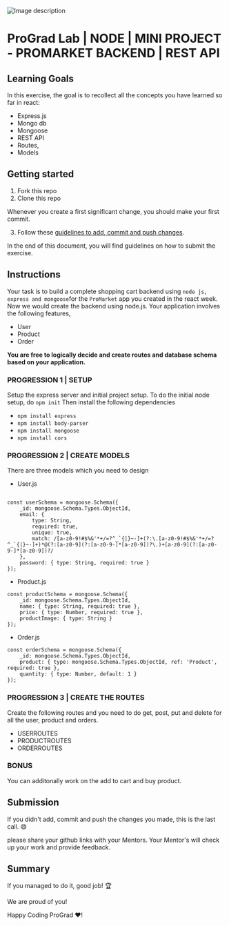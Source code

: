 ![Image description](https://i1.faceprep.in/ProGrad/prograd-logo.png)

# ProGrad Lab | NODE | MINI PROJECT - PROMARKET BACKEND | REST API

## Learning Goals

In this exercise, the goal is to recollect all the concepts you have learned so far in react:

- Express.js
- Mongo db
- Mongoose
- REST API
- Routes,
- Models

## Getting started

1. Fork this repo
2. Clone this repo

Whenever you create a first significant change, you should make your first commit.

3. Follow these [guidelines to add, commit and push changes](https://github.com/FACEPrep-ProGrad/general-guidelines-labs-project-builders.git).

In the end of this document, you will find guidelines on how to submit the exercise.

## Instructions

Your task is to build a complete shopping cart backend using `node js, express and mongoose`for the `ProMarket` app you created in the react week. Now we would create the backend using node.js. Your application involves the following features, 
- User
- Product
- Order


**You are free to logically decide and create routes and database schema based on your application.**

### PROGRESSION 1 | SETUP
Setup the express server and initial project setup.
To do the initial node setup, do `npm init`
Then install the following dependencies
- `npm install express`
- `npm install body-parser`
- `npm install mongoose`
- `npm install cors`

### PROGRESSION 2 | CREATE MODELS
There are three models which you need to design
- User.js
```

const userSchema = mongoose.Schema({
    _id: mongoose.Schema.Types.ObjectId,
    email: {
        type: String,
        required: true,
        unique: true,
        match: /[a-z0-9!#$%&'*+/=?^_`{|}~-]+(?:\.[a-z0-9!#$%&'*+/=?^_`{|}~-]+)*@(?:[a-z0-9](?:[a-z0-9-]*[a-z0-9])?\.)+[a-z0-9](?:[a-z0-9-]*[a-z0-9])?/
    },
    password: { type: String, required: true }
});
```

- Product.js
```
const productSchema = mongoose.Schema({
    _id: mongoose.Schema.Types.ObjectId,
    name: { type: String, required: true },
    price: { type: Number, required: true },
    productImage: { type: String }
});
```

- Order.js
```
const orderSchema = mongoose.Schema({
    _id: mongoose.Schema.Types.ObjectId,
    product: { type: mongoose.Schema.Types.ObjectId, ref: 'Product', required: true },
    quantity: { type: Number, default: 1 }
});
```

### PROGRESSION 3 | CREATE THE ROUTES
Create the following routes and you need to do get, post, put and delete for all the user, product and orders.

- USERROUTES
- PRODUCTROUTES
- ORDERROUTES

### BONUS
You can additonally work on the add to cart and buy product.


## Submission

If you didn't add, commit and push the changes you made, this is the last call. :smile:

please share your github links with your Mentors. Your Mentor's will check up your work and provide feedback. 

## Summary

If you managed to do it, good job! :trophy:

We are proud of you!

Happy Coding ProGrad ❤️!

